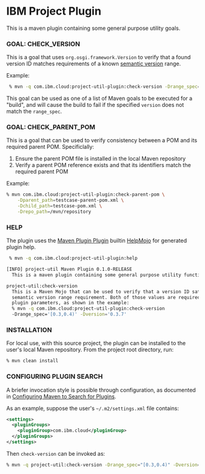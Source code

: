 # IBM Project Plugin

This is a maven plugin containing some general purpose utility goals. 

### GOAL: CHECK_VERSION

This is a goal that uses `org.osgi.framework.Version` to verify that a found version ID matches requirements of a known [semantic version](https://semver.org) range.

Example:  

``` bash
 % mvn -q com.ibm.cloud:project-util-plugin:check-version -Drange_spec="[0.3,0.4)" -Dversion="0.3.7"
```

This goal can be used as one of a list of Maven goals to be executed for a "build", and will cause the build to fail if the specified `version` does not match the `range_spec`. 

### GOAL: CHECK_PARENT_POM

This is a goal that can be used to verify consistency between a POM and its required parent POM.  Specificlally:

1. Ensure the parent POM file is installed in the local Maven repository
2. Verify a parent POM reference exists and that its identifiers match the required parent POM

Example:
``` bash
% mvn com.ibm.cloud:project-util-plugin:check-parent-pom \
    -Dparent_path=testcase-parent-pom.xml \
    -Dchild_path=testcase-pom.xml \
    -Drepo_path=/mvn/repository
```

### HELP

The plugin uses the [Maven Plugin Plugin](http://maven.apache.org/plugin-tools/maven-plugin-plugin/index.html) builtin [HelpMojo](http://maven.apache.org/plugin-tools/maven-plugin-plugin/examples/generate-help.html) for generated plugin help.

``` bash
 % mvn -q com.ibm.cloud:project-util-plugin:help

[INFO] project-util Maven Plugin 0.1.0-RELEASE
  This is a maven plugin containing some general purpose utility functions.

project-util:check-version
  This is a Maven Mojo that can be used to verify that a version ID satisfies a
  semantic version range requirement. Both of those values are required as
  plugin parameters, as shown in the example:
  % mvn -q com.ibm.cloud:project-util-plugin:check-version
  -Drange_spec='[0.3,0.4)' -Dversion='0.3.7'

```

### INSTALLATION

For local use, with this source project, the plugin can be installed to the user's local Maven repository. From the project root directory, run:

``` bash
% mvn clean install
```

### CONFIGURING PLUGIN SEARCH

A briefer invocation style is possible through configuration, as documented in [Configuring Maven to Search for Plugins](https://maven.apache.org/guides/introduction/introduction-to-plugin-prefix-mapping.html#configuring-maven-to-search-for-plugins).

As an example, suppose the user's `~/.m2/settings.xml` file contains:

``` xml                                                                         
<settings>
  <pluginGroups>
    <pluginGroup>com.ibm.cloud</pluginGroup>
  </pluginGroups>
</settings>
```

Then `check-version` can be invoked as:

``` bash
% mvn -q project-util:check-version -Drange_spec="[0.3,0.4)" -Dversion="0.3.7"
```

